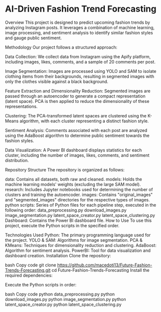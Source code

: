 <h1>AI-Driven Fashion Trend Forecasting</h1>
Overview
This project is designed to predict upcoming fashion trends by analyzing Instagram posts. It leverages a combination of machine learning, image processing, and sentiment analysis to identify similar fashion styles and gauge public sentiment.

Methodology
Our project follows a structured approach:

Data Collection: We collect data from Instagram using the Apify platform, including images, likes, comments, and a sample of 20 comments per post.

Image Segmentation: Images are processed using YOLO and SAM to isolate clothing items from their backgrounds, resulting in segmented images with only the clothes visible against a black background.

Feature Extraction and Dimensionality Reduction: Segmented images are passed through an autoencoder to generate a compact representation (latent space). PCA is then applied to reduce the dimensionality of these representations.

Clustering: The PCA-transformed latent spaces are clustered using the K-Means algorithm, with each cluster representing a distinct fashion style.

Sentiment Analysis: Comments associated with each post are analyzed using the AdaBoost algorithm to determine public sentiment towards the fashion styles.

Data Visualization: A Power BI dashboard displays statistics for each cluster, including the number of images, likes, comments, and sentiment distribution.

Repository Structure
The repository is organized as follows:

data: Contains all datasets, both raw and cleaned.
models: Holds the machine learning models' weights (excluding the large SAM model).
research: Includes Jupyter notebooks used for determining the number of clusters and training the autoencoder.
images: Contains "original_images" and "segmented_images" directories for the respective types of images.
python scripts: Series of Python files for each pipeline step, executed in the following order:
data_preprocessing.py
download_images.py
image_segmentation.py
latent_space_creator.py
latent_space_clustering.py
Dashboard: Contains the Power BI dashboard file.
How to Use
To use this project, execute the Python scripts in the specified order.

Technologies Used
Python: The primary programming language used for the project.
YOLO & SAM: Algorithms for image segmentation.
PCA & KMeans: Techniques for dimensionality reduction and clustering.
AdaBoost: Algorithm for sentiment analysis.
PowerBI: Tool for data visualization and dashboard creation.
Installation
Clone the repository:

bash
Copy code
git clone https://github.com/macedoti13/Future-Fashion-Trends-Forecasting.git
cd Future-Fashion-Trends-Forecasting
Install the required dependencies:

Execute the Python scripts in order:

bash
Copy code
python data_preprocessing.py
python download_images.py
python image_segmentation.py
python latent_space_creator.py
python latent_space_clustering.py
